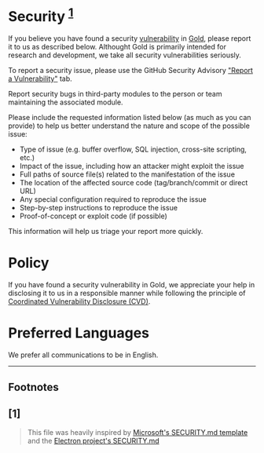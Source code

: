 # Security <sup>[1](#1)</sup>

If you believe you have found a security [vulnerability](https://www.cve.org/ResourcesSupport/Glossary#glossaryVulnerability) in [Gold](https://github.com/jhwohlgemuth/gold), please report it to us as described below. Althought Gold is primarily intended for research and development, we take all security vulnerabilities seriously.

To report a security issue, please use the GitHub Security Advisory ["Report a Vulnerability"](https://github.com/jhwohlgemuth/gold/security/advisories/new) tab.

Report security bugs in third-party modules to the person or team maintaining the associated module.

Please include the requested information listed below (as much as you can provide) to help us better understand the nature and scope of the possible issue:

- Type of issue (e.g. buffer overflow, SQL injection, cross-site scripting, etc.)
- Impact of the issue, including how an attacker might exploit the issue
- Full paths of source file(s) related to the manifestation of the issue
- The location of the affected source code (tag/branch/commit or direct URL)
- Any special configuration required to reproduce the issue
- Step-by-step instructions to reproduce the issue
- Proof-of-concept or exploit code (if possible)

This information will help us triage your report more quickly.

# Policy
If you have found a security vulnerability in Gold, we appreciate your help in disclosing it to us in a responsible manner while following the principle of [Coordinated Vulnerability Disclosure (CVD)](https://insights.sei.cmu.edu/documents/1945/2017_003_001_503340.pdf).

# Preferred Languages
We prefer all communications to be in English.

---

**Footnotes**
-------------

[1]
---
> This file was heavily inspired by [Microsoft's SECURITY.md template](https://github.com/microsoft/repo-templates/blob/main/SECURITY.md) and the [Electron project's SECURITY.md](https://github.com/electron/electron/blob/main/SECURITY.md)